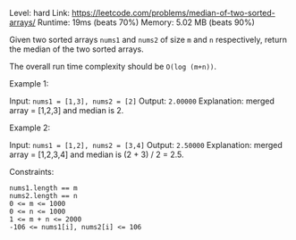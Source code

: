 Level: hard
Link: https://leetcode.com/problems/median-of-two-sorted-arrays/
Runtime: 19ms (beats 70%)
Memory: 5.02 MB (beats 90%)

Given two sorted arrays `nums1` and `nums2` of size `m` and `n` respectively, return the median of the two sorted arrays.

The overall run time complexity should be `O(log (m+n))`.
 

Example 1:

Input: `nums1 = [1,3], nums2 = [2]`
Output: `2.00000`
Explanation: merged array = [1,2,3] and median is 2.

Example 2:

Input: `nums1 = [1,2], nums2 = [3,4]`
Output: `2.50000`
Explanation: merged array = [1,2,3,4] and median is (2 + 3) / 2 = 2.5.

 

Constraints:

    nums1.length == m
    nums2.length == n
    0 <= m <= 1000
    0 <= n <= 1000
    1 <= m + n <= 2000
    -106 <= nums1[i], nums2[i] <= 106


